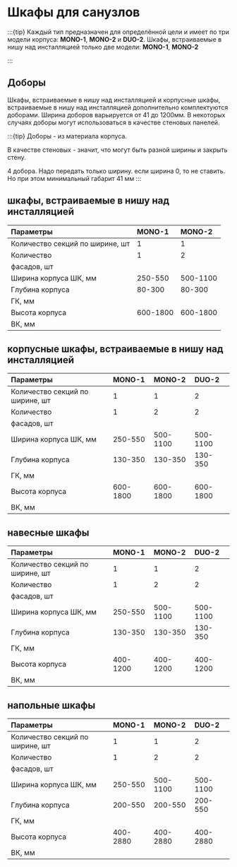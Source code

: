 # Шкафы для санузлов

:::{tip}
Каждый тип предназначен для определённой цели и имеет по три модели корпуса: **MONO-1**, **MONO-2** и **DUO-2**.
Шкафы, встраиваемые в нишу над инсталляцией только две модели:  **MONO-1**, **MONO-2**

:::

## Доборы

Шкафы, встраиваемые в нишу над инсталляцией и корпусные шкафы, встраиваемые в нишу над инсталляцией дополнительно комплектуются доборами. Ширина доборов варьируется от 41 до 1200мм. В некоторых случаях доборы могут использоваться в качестве стеновых панелей.

:::{tip}
Доборы - из материала корпуса.

В качестве стеновых - значит, что могут быть разной ширины и закрыть стену.

4 добора. Надо передать только ширину.
если ширина 0, то не ставить. Но при этом минимальный габарит 41 мм
:::

## шкафы, встраиваемые в нишу над инсталляцией

| Параметры                       | MONO-1   | MONO-2   |
| :------------------------------ | :------- | :------- |
| Количество секций по ширине, шт | 1        | 1        |
| Количество                      | 1        | 2        |
| фасадов, шт                     |          |          |
| Ширина корпуса ШК, мм           | 250-550  | 500-1100 |
| Глубина корпуса                 | 80-300   | 80-300   |
| ГК, мм                          |          |          |
| Высота корпуса                  | 600-1800 | 600-1800 |
| ВК, мм                          |          |          |

## корпусные шкафы, встраиваемые в нишу над инсталляцией

| Параметры                       | MONO-1   | MONO-2   | DUO-2    |
| :------------------------------ | :------- | :------- | :------- |
| Количество секций по ширине, шт | 1        | 1        | 2        |
| Количество                      | 1        | 2        | 2        |
| фасадов, шт                     |          |          |          |
| Ширина корпуса ШК, мм           | 250-550  | 500-1100 | 500-1100 |
| Глубина корпуса                 | 130-350  | 130-350  | 130-350  |
| ГК, мм                          |          |          |          |
| Высота корпуса                  | 600-1800 | 600-1800 | 600-1800 |
| ВК, мм                          |          |          |          |

## навесные шкафы

| Параметры                       |  MONO-1   | MONO-2   | DUO-2    |
| :------------------------------ |  :------- | :------- | :------- |
| Количество секций по ширине, шт |  1        | 1        | 2        |
| Количество                      |  1        | 2        | 2        |
| фасадов, шт                     |           |          |          |
| Ширина корпуса ШК, мм           |  250-550  | 500-1100 | 500-1100 |
| Глубина корпуса                 |  130-350  | 130-350  | 130-350  |
| ГК, мм                          |           |          |          |
| Высота корпуса                  |  400-1200 | 400-1200 | 400-1200 |
| ВК, мм                          |           |          |          |

## напольные шкафы

| Параметры                       | MONO-1   | MONO-2   | DUO-2    |
| :------------------------------ | :------- | :------- | :------- |
| Количество секций по ширине, шт | 1        | 1        | 2        |
| Количество                      | 1        | 2        | 2        |
| фасадов, шт                     |          |          |          |
| Ширина корпуса ШК, мм           | 250-550  | 500-1100 | 500-1100 |
| Глубина корпуса                 | 200-550  | 200-550  | 200-550  |
| ГК, мм                          |          |          |          |
| Высота корпуса                  | 400-2880 | 400-2880 | 400-2880 |
| ВК, мм                          |          |          |          |
